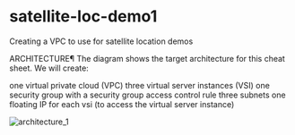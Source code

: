 # satellite-loc-demo1
Creating a VPC to use for satellite location demos


ARCHITECTURE¶
The diagram shows the target architecture for this cheat sheet. We will create:

one virtual private cloud (VPC)
three virtual server instances (VSI)
one security group with a security group access control rule
three subnets
one floating IP for each vsi (to access the virtual server instance)


![architecture_1](https://user-images.githubusercontent.com/47248219/177871716-b45a1723-0291-48a1-9442-4a7ae2df4d0b.jpg)
